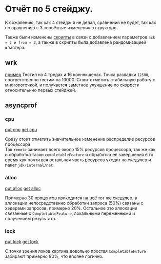 # Отчёт по 5 стейджу.

К сожалению, так как 4 стейдж я не делал, сравнений не будет, 
так как по сравнению с 3 серьёзные изменения в структуре.

Также были изменены [скрипты](../scripts) в связи с добавлением
параметров `ack = 2 и from = 3`, а также в скрипты была добавлена 
рандомизацией кластера.

## wrk

[пример](../report5/wrk/put)
Тестил на 4 тредах и 16 коннекшенах. Точка разладки `12500`, 
соответственно тестим на 10000. Стоит отметить стабильную
работу с многопоточкой, и получается заметное улучшение по скорости
относительнно первых стейджей.

## asyncprof

### cpu

[put cpu](../report5/asyncprof/put_cpu_prof.html)
[get cpu](../report5/asyncprof/get_cpu_prof.html)

Сразу стоит отметить значительное изменение
распределие ресурсов процессора. <br>
Так `remote` занимает всего около 15% ресурсов процессора, так же как и
обработка таски `completableFeature` и обработка её завершения 
в то время как почти вся остальная часть ресурсов уходит на скедулер и пакет
`jdk/internal/net`

### alloc

[put alloc](../report5/asyncprof/put_alloc_prof.html)
[get alloc](../report5/asyncprof/get_alloc_prof.html)

Примерно 30 процентов приходится на всё тот же скедулер,
а аллокации непосредственно обработки запроса (50%) связаны
с хэдерами запросов, примерно 20%. Остальное это аллокации связанные с `CompletableFeature`,
локальными переменными и получением результата.

### lock 

[put lock](../report5/asyncprof/put_lock_prof.html)
[get lock](../report5/asyncprof/get_lock_prof.html)

С точки зрения локов картина довольно простая `CompletableFuture`
забирают примерно 80%, что вполне логично.

